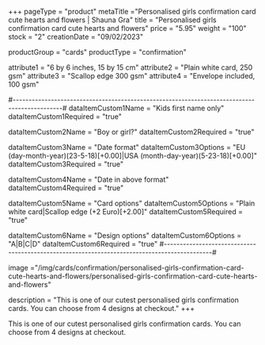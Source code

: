 +++
pageType = "product"
metaTitle ="Personalised girls confirmation card cute hearts and flowers | Shauna Gra"
title = "Personalised girls confirmation card cute hearts and flowers"
price = "5.95"
weight = "100"
stock = "2"
creationDate = "09/02/2023"

productGroup = "cards"
productType = "confirmation"
 
attribute1 = "6 by 6 inches, 15 by 15 cm" 
attribute2 = "Plain white card, 250 gsm"
attribute3 = "Scallop edge 300 gsm"
attribute4 = "Envelope included, 100 gsm"

#---------------------------------------------------------------------------------------------#
dataItemCustom1Name = "Kids first name only"
dataItemCustom1Required = "true"

dataItemCustom2Name = "Boy or girl?"
dataItemCustom2Required = "true"

dataItemCustom3Name = "Date format"
dataItemCustom3Options = "EU (day-month-year)(23-5-18)[+0.00]|USA (month-day-year)(5-23-18)[+0.00]"
dataItemCustom3Required = "true"

dataItemCustom4Name = "Date in above format"
dataItemCustom4Required = "true"

dataItemCustom5Name = "Card options"
dataItemCustom5Options = "Plain white card|Scallop edge (+2 Euro)[+2.00]"
dataItemCustom5Required = "true"

dataItemCustom6Name = "Design options"
dataItemCustom6Options = "A|B|C|D"
dataItemCustom6Required = "true"
#---------------------------------------------------------------------------------------------#
 
image ="/img/cards/confirmation/personalised-girls-confirmation-card-cute-hearts-and-flowers/personalised-girls-confirmation-card-cute-hearts-and-flowers"
 
description = "This is one of our cutest personalised girls confirmation cards. You can choose from 4 designs at checkout."
+++

This is one of our cutest personalised girls confirmation cards. You can choose from 4 designs at checkout.
